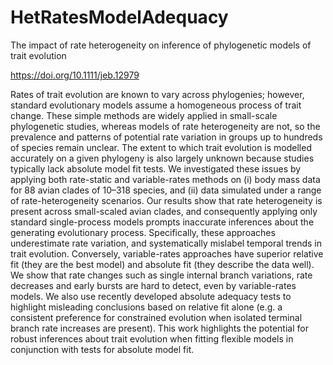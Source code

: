 # HetRatesModelAdequacy
The impact of rate heterogeneity on inference of phylogenetic models of trait evolution

 https://doi.org/10.1111/jeb.12979

Rates of trait evolution are known to vary across phylogenies; however, standard evolutionary models assume a homogeneous process of trait change. These simple methods are widely applied in small-scale phylogenetic studies, whereas models of rate heterogeneity are not, so the prevalence and patterns of potential rate variation in groups up to hundreds of species remain unclear. The extent to which trait evolution is modelled accurately on a given phylogeny is also largely unknown because studies typically lack absolute model fit tests. We investigated these issues by applying both rate-static and variable-rates methods on (i) body mass data for 88 avian clades of 10–318 species, and (ii) data simulated under a range of rate-heterogeneity scenarios. Our results show that rate heterogeneity is present across small-scaled avian clades, and consequently applying only standard single-process models prompts inaccurate inferences about the generating evolutionary process. Specifically, these approaches underestimate rate variation, and systematically mislabel temporal trends in trait evolution. Conversely, variable-rates approaches have superior relative fit (they are the best model) and absolute fit (they describe the data well). We show that rate changes such as single internal branch variations, rate decreases and early bursts are hard to detect, even by variable-rates models. We also use recently developed absolute adequacy tests to highlight misleading conclusions based on relative fit alone (e.g. a consistent preference for constrained evolution when isolated terminal branch rate increases are present). This work highlights the potential for robust inferences about trait evolution when fitting flexible models in conjunction with tests for absolute model fit.

